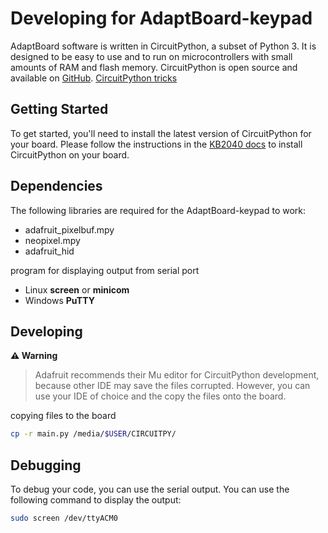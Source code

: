 # Developing for AdaptBoard-keypad

AdaptBoard software is written in CircuitPython, a subset of Python 3. It is designed to be easy to use and to run on microcontrollers with small amounts of RAM and flash memory. CircuitPython is open source and available on [GitHub](https://github.com/adafruit/circuitpython).
[CircuitPython tricks](https://github.com/todbot/circuitpython-tricks)

## Getting Started

To get started, you'll need to install the latest version of CircuitPython for your board. Please follow the instructions in the [KB2040 docs](https://learn.adafruit.com/adafruit-kb2040/circuitpython) to install CircuitPython on your board.

## Dependencies

The following libraries are required for the AdaptBoard-keypad to work:

- adafruit_pixelbuf.mpy
- neopixel.mpy
- adafruit_hid

program for displaying output from serial port
- Linux **screen** or **minicom**
- Windows **PuTTY**


## Developing

**⚠️ Warning**

> Adafruit recommends their Mu editor for CircuitPython development, because other IDE may save the files corrupted. However, you can use your IDE of choice and the copy the files onto the board.

copying files to the board

```bash
cp -r main.py /media/$USER/CIRCUITPY/
```

## Debugging

To debug your code, you can use the serial output. You can use the following command to display the output:

```bash
sudo screen /dev/ttyACM0
```


